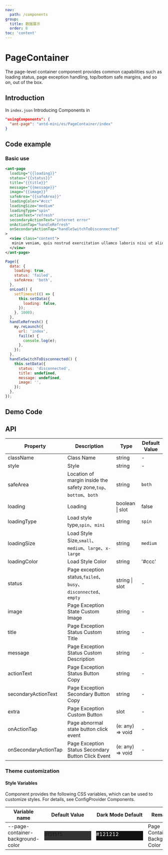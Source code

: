 ```yaml
---
nav:
  path: /components
group:
  title: 数据展示
  order: 8
toc: 'content'
---
```


# PageContainer

The page-level container component provides common capabilities such as loading status, page exception handling, top/bottom safe margins, and so on, out of the box.

## Introduction

In `index.json` Introducing Components in

```json
"usingComponents": {
  "ant-page": "antd-mini/es/PageContainer/index"
}
```

## Code example

### Basic use

```xml
<ant-page
  loading="{{loading}}"
  status="{{status}}"
  title="{{title}}"
  message="{{message}}"
  image="{{image}}"
  safeArea="{{safeArea}}"
  loadingColor="#ccc"
  loadingSize="medium"
  loadingType="spin"
  actionText="refresh"
  secondaryActionText="internet error"
  onActionTap="handleRefresh"
  onSecondaryActionTap="handleSwitchToDisconnected"
>
  <view class="content">
   minim veniam, quis nostrud exercitation ullamco laboris nisi ut aliquip ex ea commodo consequat.
  </view>
</ant-page>
```

```js
Page({
  data: {
    loading: true,
    status: 'failed',
    safeArea: 'both',
  },
  onLoad() {
    setTimeout(() => {
      this.setData({
        loading: false,
      });
    }, 1000);
  },
  handleRefresh() {
    my.reLaunch({
      url: 'index',
      fail(e) {
        console.log(e);
      },
    });
  },
  handleSwitchToDisconnected() {
    this.setData({
      status: 'disconnected',
      title: undefined,
      message: undefined,
      image: '',
    });
  },
});
```

## Demo Code

<code src='../../demo/pages/PageContainer/index'></code>

## API

| Property                 | Description                                                    | Type             | Default Value   |
| -------------------- | ------------------------------------------------------- | ---------------- | -------- |
| className            | Class Name                                                    | string           | -        |
| style                | Style                                                    | string           | -        |
| safeArea             | Location of margin inside the safety zone,`top`、`bottom`、`both`               | string           | `both`   |
| loading              | Loading                                                  | boolean \| slot  | false    |
| loadingType          | Load style type,`spin`、`mini`                            | string           | `spin`   |
| loadingSize          | Load Style Size,`small`、`medium`、`large`、`x-large`     | string           | `medium` |
| loadingColor         | Load Style Color                                            | string           | '#ccc'   |
| status               | Page exception status,`failed`、`busy`、`disconnected`、`empty` | string \| slot   | -        |
| image                | Page Exception State Custom Image                                  | string           | -        |
| title                | Page Exception Status Custom Title                                  | string           | -        |
| message              | Page Exception Status Custom Description                                  | string           | -        |
| actionText           | Page Exception Status Button Copy                                    | string           | -        |
| secondaryActionText  | Page Exception Secondary Button Copy                                | string           | -        |
| extra                | Page Exception Custom Button                                  | slot             | -        |
| onActionTap          | Page abnormal state button click event                                | (e: any) => void | -        |
| onSecondaryActionTap | Page Exception Status Secondary Button Click Event                            | (e: any) => void | -        |

### Theme customization

#### Style Variables

Component provides the following CSS variables, which can be used to customize styles. For details, see ConfigProvider Components.

| Variable name                            | Default Value                                                                            | Dark Mode Default                                                                                    | Remarks             |
| --------------------------------- | --------------------------------------------------------------------------------- | ------------------------------------------------------------------------------------------------- | ---------------- |
| --page-container-background-color | <div style="width: 150px; height: 30px; background-color: #333333;">#f5f5f5</div> | <div style="width: 150px; height: 30px; background-color: #121212; color: #ffffff;">#121212</div> | Page Container Background Color |
